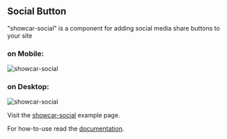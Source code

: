 <h2>Social Button</h2>

"showcar-social" is a component for adding social media share buttons to your site

<h3>on Mobile:</h3>
<img src="/showcar-ui/docs/assets/images/showcar-social-mobile.jpg" alt="showcar-social">

<h3>on Desktop:</h3>
<img src="/showcar-ui/docs/assets/images/showcar-social-desktop.jpg" alt="showcar-social">

Visit the <a href="https://jigsaw-a.a.autoscout24.com/content-management-service/fragments/testsocialbuttons.html?url=www.google.de&title=as24" target="_blank">showcar-social</a> example page.

For how-to-use read the <a href="https://github.com/Scout24/showcar-social" target="_blank">documentation</a>.
